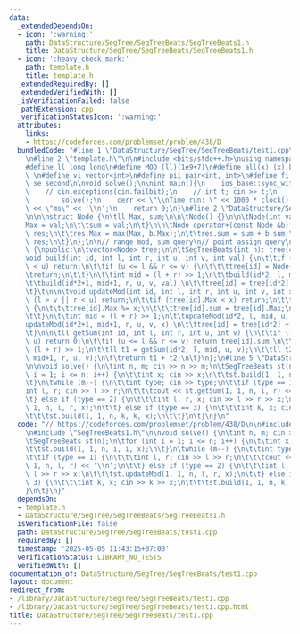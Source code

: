 ```yaml
---
data:
  _extendedDependsOn:
  - icon: ':warning:'
    path: DataStructure/SegTree/SegTreeBeats/SegTreeBeats1.h
    title: DataStructure/SegTree/SegTreeBeats/SegTreeBeats1.h
  - icon: ':heavy_check_mark:'
    path: template.h
    title: template.h
  _extendedRequiredBy: []
  _extendedVerifiedWith: []
  _isVerificationFailed: false
  _pathExtension: cpp
  _verificationStatusIcon: ':warning:'
  attributes:
    links:
    - https://codeforces.com/problemset/problem/438/D
  bundledCode: "#line 1 \"DataStructure/SegTree/SegTreeBeats/test1.cpp\"\n// https://codeforces.com/problemset/problem/438/D\n\
    \n#line 2 \"template.h\"\n\n#include <bits/stdc++.h>\nusing namespace std;\n \n\
    #define ll long long\n#define MOD (ll)(1e9+7)\n#define all(x) (x).begin(),(x).end()\n\
    \ \n#define vi vector<int>\n#define pii pair<int, int>\n#define fi first\n#define\
    \ se second\n\nvoid solve();\n\nint main(){\n    ios_base::sync_with_stdio(false);cin.tie(NULL);\n\
    \    // cin.exceptions(cin.failbit);\n    // int t; cin >> t;\n    // while(t--)\n\
    \        solve();\n    cerr << \"\\nTime run: \" << 1000 * clock() / CLOCKS_PER_SEC\
    \ << \"ms\" << '\\n';\n    return 0;\n}\n#line 2 \"DataStructure/SegTree/SegTreeBeats/SegTreeBeats1.h\"\
    \n\n\nstruct Node {\n\tll Max, sum;\n\n\tNode() {}\n\n\tNode(int val) {\n\t\t\
    Max = val;\n\t\tsum = val;\n\t}\n\n\tNode operator+(const Node &b) {\n\t\tNode\
    \ res;\n\t\tres.Max = max(Max, b.Max);\n\t\tres.sum = sum + b.sum;\n\t\treturn\
    \ res;\n\t}\n};\n\n// range mod, sum query\n// point assign query\nclass SegTreeBeats\
    \ {\npublic:\n\tvector<Node> tree;\n\n\tSegTreeBeats(int n): tree(4*n) {}\n\n\t\
    void build(int id, int l, int r, int u, int v, int val) {\n\t\tif (l > v || r\
    \ < u) return;\n\t\tif (u <= l && r <= v) {\n\t\t\ttree[id] = Node(val);\n\t\t\
    \treturn;\n\t\t}\n\t\tint mid = (l + r) >> 1;\n\t\tbuild(id*2, l, mid, u, v, val);\n\
    \t\tbuild(id*2+1, mid+1, r, u, v, val);\n\t\ttree[id] = tree[id*2] + tree[id*2+1];\n\
    \t}\t\n\n\tvoid updateMod(int id, int l, int r, int u, int v, int x) {\n\t\tif\
    \ (l > v || r < u) return;\n\t\tif (tree[id].Max < x) return;\n\t\tif (l == r)\
    \ {\n\t\t\ttree[id].Max %= x;\n\t\t\ttree[id].sum = tree[id].Max;\n\t\t\treturn;\n\
    \t\t}\n\t\tint mid = (l + r) >> 1;\n\t\tupdateMod(id*2, l, mid, u, v, x);\n\t\t\
    updateMod(id*2+1, mid+1, r, u, v, x);\n\t\ttree[id] = tree[id*2] + tree[id*2+1];\n\
    \t}\n\n\tll getSum(int id, int l, int r, int u, int v) {\n\t\tif (l > v || r <\
    \ u) return 0;\n\t\tif (u <= l && r <= v) return tree[id].sum;\n\t\tint mid =\
    \ (l + r) >> 1;\n\t\tll t1 = getSum(id*2, l, mid, u, v);\n\t\tll t2 = getSum(id*2+1,\
    \ mid+1, r, u, v);\n\t\treturn t1 + t2;\n\t}\n};\n#line 5 \"DataStructure/SegTree/SegTreeBeats/test1.cpp\"\
    \n\nvoid solve() {\n\tint n, m; cin >> n >> m;\n\tSegTreeBeats st(n);\n\tfor (int\
    \ i = 1; i <= n; i++) {\n\t\tint x; cin >> x;\n\t\tst.build(1, 1, n, i, i, x);\n\
    \t}\n\twhile (m--) {\n\t\tint type; cin >> type;\n\t\tif (type == 1) {\n\t\t\t\
    int l, r; cin >> l >> r;\n\t\t\tcout << st.getSum(1, 1, n, l, r) << '\\n';\n\t\
    \t} else if (type == 2) {\n\t\t\tint l, r, x; cin >> l >> r >> x;\n\t\t\tst.updateMod(1,\
    \ 1, n, l, r, x);\n\t\t} else if (type == 3) {\n\t\t\tint k, x; cin >> k >> x;\n\
    \t\t\tst.build(1, 1, n, k, k, x);\n\t\t}\n\t}\n}\n"
  code: "// https://codeforces.com/problemset/problem/438/D\n\n#include \"../../../template.h\"\
    \n#include \"SegTreeBeats1.h\"\n\nvoid solve() {\n\tint n, m; cin >> n >> m;\n\
    \tSegTreeBeats st(n);\n\tfor (int i = 1; i <= n; i++) {\n\t\tint x; cin >> x;\n\
    \t\tst.build(1, 1, n, i, i, x);\n\t}\n\twhile (m--) {\n\t\tint type; cin >> type;\n\
    \t\tif (type == 1) {\n\t\t\tint l, r; cin >> l >> r;\n\t\t\tcout << st.getSum(1,\
    \ 1, n, l, r) << '\\n';\n\t\t} else if (type == 2) {\n\t\t\tint l, r, x; cin >>\
    \ l >> r >> x;\n\t\t\tst.updateMod(1, 1, n, l, r, x);\n\t\t} else if (type ==\
    \ 3) {\n\t\t\tint k, x; cin >> k >> x;\n\t\t\tst.build(1, 1, n, k, k, x);\n\t\t\
    }\n\t}\n}"
  dependsOn:
  - template.h
  - DataStructure/SegTree/SegTreeBeats/SegTreeBeats1.h
  isVerificationFile: false
  path: DataStructure/SegTree/SegTreeBeats/test1.cpp
  requiredBy: []
  timestamp: '2025-05-05 11:43:15+07:00'
  verificationStatus: LIBRARY_NO_TESTS
  verifiedWith: []
documentation_of: DataStructure/SegTree/SegTreeBeats/test1.cpp
layout: document
redirect_from:
- /library/DataStructure/SegTree/SegTreeBeats/test1.cpp
- /library/DataStructure/SegTree/SegTreeBeats/test1.cpp.html
title: DataStructure/SegTree/SegTreeBeats/test1.cpp
---
```

